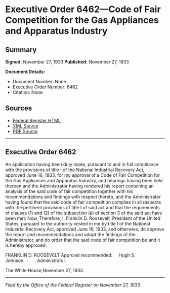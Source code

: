 # Executive Order 6462—Code of Fair Competition for the Gas Appliances and Apparatus Industry

## Summary

**Signed:** November 27, 1933
**Published:** November 27, 1933

**Document Details:**
- Document Number: None
- Executive Order Number: 6462
- Citation: None

## Sources
- [Federal Register HTML](https://www.presidency.ucsb.edu/documents/executive-order-6462-code-fair-competition-for-the-gas-appliances-and-apparatus-industry)
- [XML Source](None)
- [PDF Source](None)

---

## Executive Order 6462

An application having been duly made, pursuant to and in full compliance with the provisions of title I of the National Industrial Recovery Act, approved June 16, 1933, for my approval of a Code of Fair Competition for the Gas Appliances and Apparatus Industry, and hearings having been held thereon and the Administrator having rendered his report containing an analysis of the said code of fair competition together with his recommendations and findings with respect thereto, and the Administrator having found that the said code of fair competition complies in all respects with the pertinent provisions of title I of said act and that the requirements of clauses (1) and (2) of the subsection (a) of section 3 of the said act have been met:
Now, Therefore, I, Franklin D. Roosevelt, President of the United States, pursuant to the authority vested in me by title I of the National Industrial Recovery Act, approved June 16, 1933, and otherwise, do approve the report and recommendations and adopt the findings of the Administrator, and do order that the said code of fair competition be and it is hereby approved.

FRANKLIN D. ROOSEVELT
Approval recommended:     Hugh S. Johnson.          Administrator.

The White House,November 27, 1933.

---

*Filed by the Office of the Federal Register on November 27, 1933*
